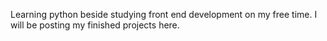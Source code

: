 Learning python beside studying front end development on my free time. 
I will be posting my finished projects here. 
